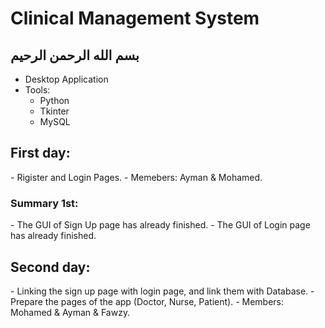 # Clinical Management System
## بسم الله الرحمن الرحيم

- Desktop Application
- Tools:
  - Python
  - Tkinter
  - MySQL

<h2>First day:</h2>
- Rigister and Login Pages. 
- Memebers: Ayman & Mohamed.
<h3>Summary 1st:</h3>
- The GUI of Sign Up page has already finished.
- The GUI of Login page has already finished.

<h2>Second day:</h2>
- Linking the sign up page with login page, and link them with Database.
- Prepare the pages of the app (Doctor, Nurse, Patient).
- Members: Mohamed & Ayman & Fawzy.
